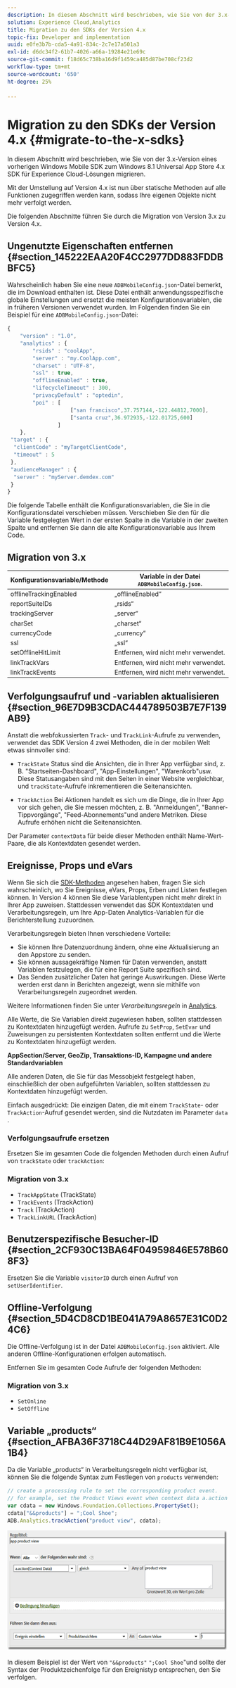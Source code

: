 ```yaml
---
description: In diesem Abschnitt wird beschrieben, wie Sie von der 3.x-Version eines vorherigen Windows Mobile SDK zum Windows 8.1 Universal App Store 4.x SDK für Experience Cloud-Lösungen migrieren.
solution: Experience Cloud,Analytics
title: Migration zu den SDKs der Version 4.x
topic-fix: Developer and implementation
uuid: e0fe3b7b-cda5-4a91-834c-2c7e17a501a3
exl-id: d6dc34f2-61b7-4026-a66a-19284e21e69c
source-git-commit: f18d65c738ba16d9f1459ca485d87be708cf23d2
workflow-type: tm+mt
source-wordcount: '650'
ht-degree: 25%

---
```


# Migration zu den SDKs der Version 4.x {#migrate-to-the-x-sdks}

In diesem Abschnitt wird beschrieben, wie Sie von der 3.x-Version eines vorherigen Windows Mobile SDK zum Windows 8.1 Universal App Store 4.x SDK für Experience Cloud-Lösungen migrieren.

Mit der Umstellung auf Version 4.x ist nun über statische Methoden auf alle Funktionen zugegriffen werden kann, sodass Ihre eigenen Objekte nicht mehr verfolgt werden.

Die folgenden Abschnitte führen Sie durch die Migration von Version 3.x zu Version 4.x.

## Ungenutzte Eigenschaften entfernen {#section_145222EAA20F4CC2977DD883FDDBBFC5}

Wahrscheinlich haben Sie eine neue `ADBMobileConfig.json`-Datei bemerkt, die im Download enthalten ist. Diese Datei enthält anwendungsspezifische globale Einstellungen und ersetzt die meisten Konfigurationsvariablen, die in früheren Versionen verwendet wurden. Im Folgenden finden Sie ein Beispiel für eine `ADBMobileConfig.json`-Datei:

```js
{ 
    "version" : "1.0", 
    "analytics" : { 
        "rsids" : "coolApp", 
        "server" : "my.CoolApp.com", 
        "charset" : "UTF-8", 
        "ssl" : true, 
        "offlineEnabled" : true, 
        "lifecycleTimeout" : 300, 
        "privacyDefault" : "optedin", 
        "poi" : [ 
                    ["san francisco",37.757144,-122.44812,7000], 
                    ["santa cruz",36.972935,-122.01725,600] 
                ] 
    }, 
 "target" : { 
  "clientCode" : "myTargetClientCode", 
  "timeout" : 5 
 }, 
 "audienceManager" : { 
  "server" : "myServer.demdex.com" 
 } 
}
```

Die folgende Tabelle enthält die Konfigurationsvariablen, die Sie in die Konfigurationsdatei verschieben müssen. Verschieben Sie den für die Variable festgelegten Wert in der ersten Spalte in die Variable in der zweiten Spalte und entfernen Sie dann die alte Konfigurationsvariable aus Ihrem Code.

## Migration von 3.x

| Konfigurationsvariable/Methode | Variable in der Datei `ADBMobileConfig.json`. |
|--- |--- |
| offlineTrackingEnabled | „offlineEnabled“ |
| reportSuiteIDs | „rsids“ |
| trackingServer | „server“ |
| charSet | „charset“ |
| currencyCode | „currency“ |
| ssl | „ssl“ |
| setOfflineHitLimit | Entfernen, wird nicht mehr verwendet. |
| linkTrackVars | Entfernen, wird nicht mehr verwendet. |
| linkTrackEvents | Entfernen, wird nicht mehr verwendet. |

## Verfolgungsaufruf und -variablen aktualisieren {#section_96E7D9B3CDAC444789503B7E7F139AB9}

Anstatt die webfokussierten `Track`- und `TrackLink`-Aufrufe zu verwenden, verwendet das SDK Version 4 zwei Methoden, die in der mobilen Welt etwas sinnvoller sind:

* `TrackState` Status sind die Ansichten, die in Ihrer App verfügbar sind, z. B. &quot;Startseiten-Dashboard&quot;, &quot;App-Einstellungen&quot;, &quot;Warenkorb&quot;usw. Diese Statusangaben sind mit den Seiten in einer Website vergleichbar, und `trackState`-Aufrufe inkrementieren die Seitenansichten.

* `TrackAction` Bei Aktionen handelt es sich um die Dinge, die in Ihrer App vor sich gehen, die Sie messen möchten, z. B. &quot;Anmeldungen&quot;, &quot;Banner-Tippvorgänge&quot;, &quot;Feed-Abonnements&quot;und andere Metriken. Diese Aufrufe erhöhen nicht die Seitenansichten.

Der Parameter `contextData` für beide dieser Methoden enthält Name-Wert-Paare, die als Kontextdaten gesendet werden.

## Ereignisse, Props und eVars

Wenn Sie sich die [SDK-Methoden](/help/windows-appstore/c-configuration/methods.md) angesehen haben, fragen Sie sich wahrscheinlich, wo Sie Ereignisse, eVars, Props, Erben und Listen festlegen können. In Version 4 können Sie diese Variablentypen nicht mehr direkt in Ihrer App zuweisen. Stattdessen verwendet das SDK Kontextdaten und Verarbeitungsregeln, um Ihre App-Daten Analytics-Variablen für die Berichterstellung zuzuordnen.

Verarbeitungsregeln bieten Ihnen verschiedene Vorteile:

* Sie können Ihre Datenzuordnung ändern, ohne eine Aktualisierung an den Appstore zu senden.
* Sie können aussagekräftige Namen für Daten verwenden, anstatt Variablen festzulegen, die für eine Report Suite spezifisch sind.
* Das Senden zusätzlicher Daten hat geringe Auswirkungen. Diese Werte werden erst dann in Berichten angezeigt, wenn sie mithilfe von Verarbeitungsregeln zugeordnet werden.

Weitere Informationen finden Sie unter *Verarbeitungsregeln* in [Analytics](/help/windows-appstore/analytics/analytics.md).

Alle Werte, die Sie Variablen direkt zugewiesen haben, sollten stattdessen zu Kontextdaten hinzugefügt werden. Aufrufe zu `SetProp`, `SetEvar` und Zuweisungen zu persistenten Kontextdaten sollten entfernt und die Werte zu Kontextdaten hinzugefügt werden.

**AppSection/Server, GeoZip, Transaktions-ID, Kampagne und andere Standardvariablen**

Alle anderen Daten, die Sie für das Messobjekt festgelegt haben, einschließlich der oben aufgeführten Variablen, sollten stattdessen zu Kontextdaten hinzugefügt werden.

Einfach ausgedrückt: Die einzigen Daten, die mit einem `TrackState`- oder `TrackAction`-Aufruf gesendet werden, sind die Nutzdaten im Parameter `data` .

### Verfolgungsaufrufe ersetzen

Ersetzen Sie im gesamten Code die folgenden Methoden durch einen Aufruf von `trackState` oder `trackAction`:

### Migration von 3.x

* `TrackAppState` (TrackState)
* `TrackEvents` (TrackAction)
* `Track` (TrackAction)
* `TrackLinkURL` (TrackAction)

## Benutzerspezifische Besucher-ID {#section_2CF930C13BA64F04959846E578B608F3}

Ersetzen Sie die Variable `visitorID` durch einen Aufruf von `setUserIdentifier`.

## Offline-Verfolgung {#section_5D4CD8CD1BE041A79A8657E31C0D24C6}

Die Offline-Verfolgung ist in der Datei `ADBMobileConfig.json` aktiviert. Alle anderen Offline-Konfigurationen erfolgen automatisch.

Entfernen Sie im gesamten Code Aufrufe der folgenden Methoden:

### Migration von 3.x

* `SetOnline`
* `SetOffline`

## Variable „products“ {#section_AFBA36F3718C44D29AF81B9E1056A1B4}

Da die Variable „products“ in Verarbeitungsregeln nicht verfügbar ist, können Sie die folgende Syntax zum Festlegen von `products` verwenden:

```js
// create a processing rule to set the corresponding product event. 
// for example, set the Product Views event when context data a.action = "product view" 
var cdata = new Windows.Foundation.Collections.PropertySet(); 
cdata["&&products"] = ";Cool Shoe"; 
ADB.Analytics.trackAction("product view", cdata);
```

![](assets/prod-view.png)

In diesem Beispiel ist der Wert von `"&&products"` `";Cool Shoe`&quot;und sollte der Syntax der Produktzeichenfolge für den Ereignistyp entsprechen, den Sie verfolgen.
